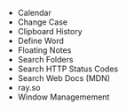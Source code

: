 - Calendar
- Change Case
- Clipboard History
- Define Word
- Floating Notes
- Search Folders
- Search HTTP Status Codes
- Search Web Docs (MDN)
- ray.so
- Window Managemement
